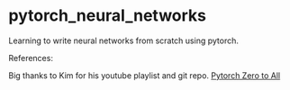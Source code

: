 # pytorch_neural_networks
Learning to write neural networks from scratch using pytorch.


References:

Big thanks to Kim for his youtube playlist and git repo.
[Pytorch Zero to All](https://github.com/hunkim/PyTorchZeroToAll)

